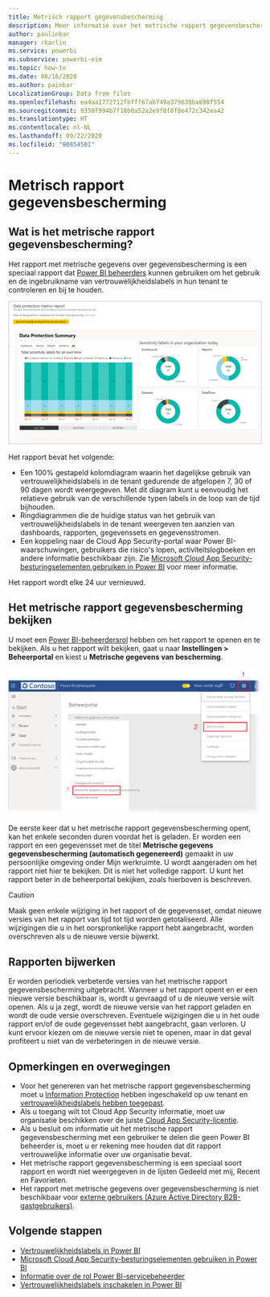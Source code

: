 ```yaml
---
title: Metrisch rapport gegevensbescherming
description: Meer informatie over het metrische rapport gegevensbescherming
author: paulinbar
manager: rkarlin
ms.service: powerbi
ms.subservice: powerbi-eim
ms.topic: how-to
ms.date: 08/16/2020
ms.author: painbar
LocalizationGroup: Data from files
ms.openlocfilehash: ea4aa1772712fbfff67ab749a379638ba698f554
ms.sourcegitcommit: 9350f994b7f18b0a52a2e9f8f8f8e472c342ea42
ms.translationtype: HT
ms.contentlocale: nl-NL
ms.lasthandoff: 09/22/2020
ms.locfileid: "90854501"
---
```

# <a name="data-protection-metrics-report"></a>Metrisch rapport gegevensbescherming

## <a name="what-is-the-data-protection-metrics-report"></a>Wat is het metrische rapport gegevensbescherming?
Het rapport met metrische gegevens over gegevensbescherming is een speciaal rapport dat [Power BI beheerders](./service-admin-role.md) kunnen gebruiken om het gebruik en de ingebruikname van vertrouwelijkheidslabels in hun tenant te controleren en bij te houden.

![Metrisch rapport gegevensbescherming](./media/service-security-data-protection-metrics-report/protection-metrics-seven-days-1.png)
 
Het rapport bevat het volgende:
* Een 100% gestapeld kolomdiagram waarin het dagelijkse gebruik van vertrouwelijkheidslabels in de tenant gedurende de afgelopen 7, 30 of 90 dagen wordt weergegeven. Met dit diagram kunt u eenvoudig het relatieve gebruik van de verschillende typen labels in de loop van de tijd bijhouden.
* Ringdiagrammen die de huidige status van het gebruik van vertrouwelijkheidslabels in de tenant weergeven ten aanzien van dashboards, rapporten, gegevenssets en gegevensstromen.
* Een koppeling naar de Cloud App Security-portal waar Power BI-waarschuwingen, gebruikers die risico's lopen, activiteitslogboeken en andere informatie beschikbaar zijn. Zie [Microsoft Cloud App Security-besturingselementen gebruiken in Power BI](./service-security-using-microsoft-cloud-app-security-controls.md) voor meer informatie.

Het rapport wordt elke 24 uur vernieuwd.

## <a name="viewing-the-data-protection-metrics-report"></a>Het metrische rapport gegevensbescherming bekijken

U moet een [Power BI-beheerdersrol](./service-admin-role.md) hebben om het rapport te openen en te bekijken.
Als u het rapport wilt bekijken, gaat u naar **Instellingen > Beheerportal** en kiest u **Metrische gegevens van bescherming**.

![Beheerportal voor metrische gegevens van bescherming](./media/service-security-data-protection-metrics-report/protection-metrics-admin-portal.png)
 
 
De eerste keer dat u het metrische rapport gegevensbescherming opent, kan het enkele seconden duren voordat het is geladen. Er worden een rapport en een gegevensset met de titel **Metrische gegevens gegevensbescherming (automatisch gegenereerd)** gemaakt in uw persoonlijke omgeving onder Mijn werkruimte. U wordt aangeraden om het rapport niet hier te bekijken. Dit is niet het volledige rapport. U kunt het rapport beter in de beheerportal bekijken, zoals hierboven is beschreven.

> [!CAUTION]
> Maak geen enkele wijziging in het rapport of de gegevensset, omdat nieuwe versies van het rapport van tijd tot tijd worden getotaliseerd. Alle wijzigingen die u in het oorspronkelijke rapport hebt aangebracht, worden overschreven als u de nieuwe versie bijwerkt.

## <a name="report-updates"></a>Rapporten bijwerken

Er worden periodiek verbeterde versies van het metrische rapport gegevensbescherming uitgebracht. Wanneer u het rapport opent en er een nieuwe versie beschikbaar is, wordt u gevraagd of u de nieuwe versie wilt openen. Als u ja zegt, wordt de nieuwe versie van het rapport geladen en wordt de oude versie overschreven. Eventuele wijzigingen die u in het oude rapport en/of de oude gegevensset hebt aangebracht, gaan verloren. U kunt ervoor kiezen om de nieuwe versie niet te openen, maar in dat geval profiteert u niet van de verbeteringen in de nieuwe versie. 
## <a name="notes-and-considerations"></a>Opmerkingen en overwegingen
* Voor het genereren van het metrische rapport gegevensbescherming moet u [Information Protection](./service-security-enable-data-sensitivity-labels.md) hebben ingeschakeld op uw tenant en [vertrouwelijkheidslabels hebben toegepast](./service-security-apply-data-sensitivity-labels.md). 
* Als u toegang wilt tot Cloud App Security informatie, moet uw organisatie beschikken over de juiste [Cloud App Security-licentie](./service-security-using-microsoft-cloud-app-security-controls.md#cloud-app-security-licensing).
* Als u besluit om informatie uit het metrische rapport gegevensbescherming met een gebruiker te delen die geen Power BI beheerder is, moet u er rekening mee houden dat dit rapport vertrouwelijke informatie over uw organisatie bevat.
* Het metrische rapport gegevensbescherming is een speciaal soort rapport en wordt niet weergegeven in de lijsten Gedeeld met mij, Recent en Favorieten.
* Het rapport met metrische gegevens over gegevensbescherming is niet beschikbaar voor [externe gebruikers (Azure Active Directory B2B-gastgebruikers)](./service-admin-azure-ad-b2b.md).
## <a name="next-steps"></a>Volgende stappen
* [Vertrouwelijkheidslabels in Power BI](./service-security-sensitivity-label-overview.md)
* [Microsoft Cloud App Security-besturingselementen gebruiken in Power BI](service-security-using-microsoft-cloud-app-security-controls.md)
* [Informatie over de rol Power BI-servicebeheerder](service-admin-role.md)
* [Vertrouwelijkheidslabels inschakelen in Power BI](service-security-enable-data-sensitivity-labels.md)